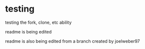 # testing
testing the fork, clone, etc ability



readme is being edited



readme is also being edited from a branch created by joelweber97


